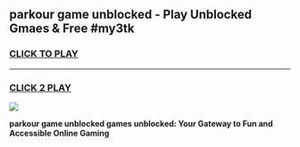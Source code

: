 
## parkour game unblocked - Play Unblocked Gmaes & Free #my3tk
<h3>
<a href="https://news.freeplayer.one?title=parkour_game_unblocked&ref=03M">CLICK TO PLAY</a></h3>
<hr>

<h3>
<a href="https://news.freeplayer.one?title=parkour_game_unblocked&ref=03M">CLICK 2 PLAY</a>
  
</h3>

<a href="https://news.freeplayer.one?title=parkour_game_unblocked&ref=03M"><img src="https://clearcache.store/games.png"></a>


**parkour game unblocked games unblocked: Your Gateway to Fun and Accessible Online Gaming**
